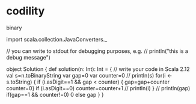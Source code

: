 # codility
binary

import scala.collection.JavaConverters._

// you can write to stdout for debugging purposes, e.g.
// println("this is a debug message")

object Solution {
  def solution(n: Int): Int = {
    // write your code in Scala 2.12
    val s=n.toBinaryString
    var gap=0
    var counter=0
//    println(s)
    for(i <- s.toString)
    { 
     if (i.asDigit==1 && gap < counter)
       { gap=gap+counter
       counter=0}
     if (i.asDigit==0)
       counter=counter+1
    //   println(i)
    } 
  //  println(gap)
    if(gap==1 && counter!=0)
    0
     else gap
  }
}
